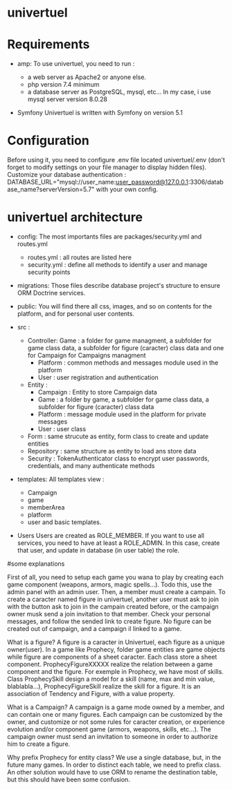 # univertuel

# Requirements

* amp:
To use univertuel, you need to run :  
     * a web server as Apache2 or anyone else. 
     * php version 7.4 minimum  
     * a database server as PostgreSQL, mysql, etc... In my case, i use mysql server version 8.0.28   

* Symfony
Univertuel is written with Symfony on version 5.1


# Configuration

Before using it, you need to configure .env file located univertuel/.env (don't forget to modify settings on your file manager to display hidden files).
Customize your database authentication : DATABASE_URL="mysql://user_name:user_password@127.0.0.1:3306/database_name?serverVersion=5.7" with your own config.

# univertuel architecture

* config: 
The most importants files are packages/security.yml and routes.yml 
	* routes.yml : all routes are listed here
	* security.yml : define all methods to identify a user and manage security points
	
* migrations:
Those files describe database project's structure to ensure ORM Doctrine services.

* public:
You will find there all css, images, and so on contents for the platform, and for personal user contents.

* src : 
	* Controller: Game : a folder for game managment, a subfolder for game class data, a subfolder for figure (caracter) class data and one for Campaign for Campaigns managment 
		* Platform : common methods and messages module used in the platform
		* User : user registration and authentication 
	* Entity : 
		* Campaign : Entity to store Campaign data 
		* Game : a folder by game, a subfolder for game class data, a subfolder for figure (caracter) class data 
		* Platform : message module used in the platform for private messages
		* User : user class 
	* Form : same strucute as entity, form class to create and update entities
	* Repository : same structure as entity to load ans store data 
	* Security : TokenAuthenticator class to encrypt user passwords, credentials, and many authenticate methods  

* templates:
All templates view :
	* Campaign
	* game
	* memberArea
	* platform
	* user
and basic templates.

* Users
Users are created as ROLE_MEMBER. If you want to use all services, you need to have at least a ROLE_ADMIN. In this case, create that user, and update in database
(in user table) the role.

#some explanations

First of all, you need to setup each game you wana to play by creating each game component (weapons, armors, magic spells...). Todo this, use the admin panel with an admin user.
Then, a member must create a campain. To create a caracter named figure in univertuel, another user must ask to join with the button ask to join in the campain created before, or the campaign owner musk send a join invitation to that member.
Check your personal messages, and follow the sended link to create figure. No figure can be created out of campaign, and a campaign il linked to a game.

What is a figure?
A figure is a caracter in Univertuel, each figure as a unique owner(user). In a game like Prophecy, folder game entities are game objects while figure are components of a sheet caracter. Each class store a sheet component. ProphecyFigureXXXXX realize the relation between a game component and the figure.
For exemple in Prophecy, we have most of skills. Class ProphecySkill design a model for a skill (name, max and min value, blablabla...), ProphecyFigureSkill realize the skill for a figure. It is an association of Tendency and Figure, with a value property.
 
What is a Campaign?
A campaign is a game mode owned by a member, and can contain one or many figures. Each campaign can be customized by the owner, and customize or not some rules for caracter creation, or experience evolution and/or component game (armors, weapons, skills, etc...).
The campaign owner must send an invitation to someone in order to authorize him to create a figure.
 

Why prefix Prophecy for entity class?
We use a single database, but, in the future many games. In order to distinct each table, we need to prefix class. An other solution would have to use ORM to rename the destination table, but this should have been some confusion.    
						




  
	
	
	
	